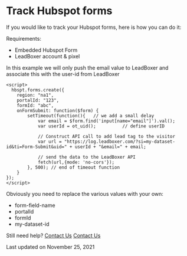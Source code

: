 # Track Hubspot forms

If you would like to track your Hubspot forms, here is how you can do it:

Requirements:

* Embedded Hubspot Form
* LeadBoxer account & pixel&#x20;

In this example we will only push the email value to LeadBoxer and associate this with the user-id from LeadBoxer

```
<script>
  hbspt.forms.create({
	region: "na1",
	portalId: "123",
	formId: "abc",
	onFormSubmit: function($form) {
		setTimeout(function(){   // we add a small delay 
			var email = $form.find('input[name="email"]').val();
			var userId = ot_uid();	        // define userID
		
			// Construct API call to add lead tag to the visitor
			var url = "https://log.leadboxer.com/?si=my-dataset-id&ti=Form-Submit&uid=" + userId + "&email=" + email;
  
			// send the data to the LeadBoxer API
			fetch(url,{mode: 'no-cors'});			
 		}, 500); // end of timeout function			
	}
});
</script>
```

Obviously you need to replace the various values with your own:

* form-field-name
* portalId
* formId
* my-dataset-id

Still need help? [Contact Us](broken-reference) [Contact Us](broken-reference)

Last updated on November 25, 2021
